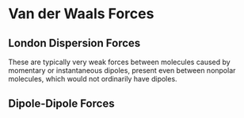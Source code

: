 # Van der Waals Forces 

## London Dispersion Forces

These are typically very weak forces between molecules caused by momentary or instantaneous dipoles, present even between nonpolar molecules, which would not ordinarily have dipoles.

## Dipole-Dipole Forces